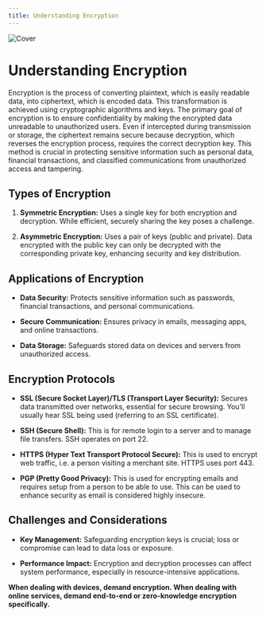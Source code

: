 ```yaml
---
title: Understanding Encryption
---
```


![Cover](/assets/covers/encryption.png)

# Understanding Encryption

Encryption is the process of converting plaintext, which is easily readable data, into ciphertext, which is encoded data. This transformation is achieved using cryptographic algorithms and keys. The primary goal of encryption is to ensure confidentiality by making the encrypted data unreadable to unauthorized users. Even if intercepted during transmission or storage, the ciphertext remains secure because decryption, which reverses the encryption process, requires the correct decryption key. This method is crucial in protecting sensitive information such as personal data, financial transactions, and classified communications from unauthorized access and tampering.

## Types of Encryption

1. **Symmetric Encryption:** Uses a single key for both encryption and decryption. While efficient, securely sharing the key poses a challenge.
   
2. **Asymmetric Encryption:** Uses a pair of keys (public and private). Data encrypted with the public key can only be decrypted with the corresponding private key, enhancing security and key distribution.

## Applications of Encryption

- **Data Security:** Protects sensitive information such as passwords, financial transactions, and personal communications.
  
- **Secure Communication:** Ensures privacy in emails, messaging apps, and online transactions.
  
- **Data Storage:** Safeguards stored data on devices and servers from unauthorized access.

## Encryption Protocols

- **SSL (Secure Socket Layer)/TLS (Transport Layer Security):** Secures data transmitted over networks, essential for secure browsing. You'll usually hear SSL being used (referring to an SSL certificate).

- **SSH (Secure Shell):** This is for remote login to a server and to manage file transfers. SSH operates on port 22.

- **HTTPS (Hyper Text Transport Protocol Secure):** This is used to encrypt web traffic, i.e. a person visiting a merchant site. HTTPS uses port 443.

- **PGP (Pretty Good Privacy):** This is used for encrypting emails and requires setup from a person to be able to use. This can be used to enhance security as email is considered highly insecure.

## Challenges and Considerations

- **Key Management:** Safeguarding encryption keys is crucial; loss or compromise can lead to data loss or exposure.
  
- **Performance Impact:** Encryption and decryption processes can affect system performance, especially in resource-intensive applications.

**When dealing with devices, demand encryption. When dealing with online services, demand end-to-end or zero-knowledge encryption specifically.**
